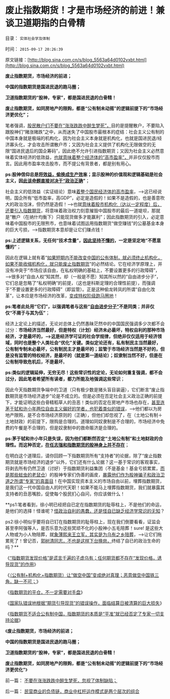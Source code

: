 # 废止指数期货！才是市场经济的前进！兼谈卫道期指的白骨精

目录： `实体社会学及体制` 

时间： `2015-09-17 20:26:39` 

原文链接：[http://blog.sina.com.cn/s/blog_5563a64d0102vxbt.html](http://blog.sina.com.cn/s/blog_5563a64d0102vxbt.html)

**废止指数期货，市场经济的前进；**

**中国的指数期货是国进民退的跑马圈；**

**卫道指数期货的“股神，专家”，都是国进民退的白骨精！**

**废止指数期货，如同房地产的限购，都是“公有制未动摇”的逻辑前提下的“市场经济更优化”；**





笔者强调，[股民散户们不要在“涨涨跌跌中醉生梦死”，](../../../2012/1/7/“选择命运盒子的技术”和“打破命运盒子的科学”.md)目的是提醒散户，不要陷入跟股神们“赌涨赌跌”之中，从而迷失了中国股市最根本的症结：社会主义公有制的中国本身就是极端的机构化，因为社会主义本身就是机构化，也就是国进民退/经济寡头化，才会攻击所谓散户市；又因为社会主义提供了机构化无限做空的无限“国进民退后的国企筹码”，因此绝不允许引进指数期货；又因为社会主义必然意味着实体经济的低效益，[也就意味着整个经济体的“高市盈率”，](../../../2012/1/10/高市盈率是被特权侵犯的“生理反应”；.md)并非仅仅股市而言。因此用市盈率攻击股市，而不提公有背景者，都是别有用心。

**ps:股神信仰总是[将效益，偷换成生产效率](../../../2015/8/5/边际定律的热力学效应，左派用“效率”偷换了“效益”的要义.md)；显示股神的价值观和逻辑基础是社会主义，因[此该命题直接对决于“政治正确](../../../2015/5/7/政治正确的金融“创新”中的“国际惯例”；.md)”**；

社会主义的低效益（实证结论）意味[着整个国民经济体的高市盈率](../../../2011/7/1/A股合理的市盈率应是无限高.md)，——>这已经说明，国企所有“低市盈率，高GDP”，必定是造假的！如果不是造假的，也是善意吹大的政治泡沫，但仍然是造假！——>也就[意味着股市机构化（达以一定程度）后，还要引入指数期货](../../../2015/9/16/指数期货不适合公有制中国，喉舌专家一直装成不懂；.md)，将意味着政治权力刻意摧毁中国股市的最后一道堤坝，那就是“散户（在纳什均衡下）只能现货做多才能赢利”；因此指数期货的引入，必定意味着中国股市的无限熊市，也意味着试图运用指数期货“做空赚钱”的公墓基金本身的巨大亏损，——>指数期货本意却是让它们赚点钱！

**ps:上述逻辑关系，无任何“技术含量”，[因此坚持不懂的](../../../2015/9/12/“指数期货发现价格”是谎言千遍的子虚乌有；.md)，一定是坚定地“不愿意懂的”**；

因此在逻辑上就有着“[如果短期内不能改变中国的公有体制，就必须终止机构化，如果不能收缩机构化，就只能废止指数期货](../../../2015/9/5/如果不能限制机构化，就要废止指数期货；.md)”的必然结论。它在经济学原理上，并没有冲突于“市场应该自由，在私权明确的基础上，不要设置更多的行政障碍”，——>很多对“自由人权”知其然，却（一般是不愿）知其所以然的“自由进步分子”，它们总是忽略了“私权明确”的前提，（这也是科斯定理的合理性前提），而强调于“不要设置更多的行政障碍”（即监管）。正是这种偷龙转凤的所谓“自由化改革”，让本应是市场经济的改革，[变成特权阶级跑马圈地](../../../2013/7/10/统治者最有可能的“改革”是“顺水推舟，跑马圈地”.md)！

**ps:笔者此处用“它们”，以强调笔者与这些“[自由进步分子”](../../../2013/11/26/中国缺乏对中世纪形态的了解,误将“议会”“三权分立”作民主.md)不是同类**；**并非仅仅“不屑于与其为伍”**；

经济上定论上的描述，无论对总体上仍然愚昧茫然中的中国国民强调多少次都不会过分：**市场经济当然最好，但是特权（计划）经济未必最坏，特权自利的那种市场经济，才是最坏的，——>这是经济学可证的社会学规律，但绝非仅仅适用于经济领域，同时也是整个人类社会“优化”关键。类似定论还有，私有制民主当然最好，公有制专制未必最坏，公有制民主才是最坏的；监管于市场经济当然是不好的，但是没有监管的特权经济，是最坏的（就是第一道结论）；奴隶制当然不好，但是在公有制导致危机后，不是最坏**。

**ps:类似的逻辑延伸，无穷无尽！这些常识性的定论，无论如何重复强调，都不会过分，因此笔者希望所有读者，都力所能及地强调这些常识**；

因此今天指数期货争端中的卫道（只有极少数是猪头盲目装逼），它们断言“废止指数期货是市场经济退步”论是不成立的。但是必须在否定社会主义政治正确的前提下，才能证明这些白骨精稻草人的丑恶！类似的否定在房地产市场也存在，[甚至连茅于轼和许小年两位自由主义偏好的学者，也犯着类似的错误](../../../2011/11/15/茅于轼限购侵犯论不成立，行政限购天经地义.md)，——>他们都以为房地产限购，是不合市场经济原则的（正确），但他们却忽视了，在（土地公有制＋土地财政）的前提下，限购是合理的。道理如同奴隶制是不合理的，市场经济中免费的午餐是不合理的，但是奴隶制中的救命赈济是合理的。

**ps:茅于轼和许小年只是失误，因为他们都断然否定“土地公有制”和土地财政的合理性。而这种否定，[在任志强和指数期货的股神身上并不存在](../../../2014/1/8/小产权房是私有产权，已经终结了高房价所有合法理由.md)**；

在明白这个道理后，请你回顾一下指数期货所有“支持者”的论据，除了“废止指数期货就是市场经济的退步”以外，它们还有什么论据？这一基于常识的客观事实，将剥去所有仍然卫道（讨好）于指数期货利益集团（不是基金！基金亏损累累，[而是那些蛀虫的老鼠仓](../../../2015/9/2/机构化是指数期货老鼠仓有效打压股市的充分条件.md)）的股神专家们伪善的画皮，[暴露他们作为股神骗子和政治卫道之所谓“专家”的真面目](../../../2015/9/10/指数期货暴露了那些恶意做空中国的特殊利益集团.md)！在中国实现资本主义的市场自由以前，埋葬指数期货，是我们这一代中国自由人的时代天职！如果不能马上埋葬指数期货，我们就暴露其支持者的丑恶嘴脸，促使每个股民扪心自问，你应该做什么！

**ps1:笔者看到，徐小明已经把自已定在指数期货的耻辱柱上，不是他们的命运，是他们的选择！怪谁呢？[怪政治自利的愚蠢，还是怪自已缺乏经济学常识的无知](../../../2014/2/14/汉股“机构化”的唯一前景，及私募股神自杀式五毛.md)？

ps2:徐小明似乎要将自已钉在指数期货的耻辱柱上，现在我们倒要看看，证监会甚至李阿强等人，是否乐意为这些冥顽不化的小股神小五毛陪葬！sure!
是这些大人物或为小人物陪葬，就[象薄熙来王立军，其实是为乌有之乡陪葬](../../../2013/9/22/薄熙来同志获判死缓很恰当，毛左薄粉不可能心服；.md)，——>让它们拖累死了！曾记否，[郭树清同志，不也是这样下台换岗，](../../../2013/4/27/理解郭树清“新政”的政治意图和可能原因.md)终结了自已的政治生命的吗？**

《[“指数期货发现价格”是谎言千遍的子虚乌有；任何期货都不存在“发现价格，诱导现货”的作用](../../../2015/9/12/“指数期货发现价格”是谎言千遍的子虚乌有；.md)》

《[（公有制+机构化+指数期货）让“做空中国”变成绝对真理；恶意做空中国铁三角，缺一不可；](../../../2015/9/13/（公有制+机构化+指数期货）让“做空中国”变成绝对真理；.md)》

《[指数期货的平仓，不一定需要对手盘](../../../2015/9/14/指数期货的平仓，不一定需要对手盘：.md)》

《[国家队错误地根据“期货引导现货”的错误操作，面临结算日被清算的巨大损失](../../../2015/9/15/最近暴跌是为国家队缺乏期货常识的折腾“还债”；.md)》

《[指数期货不适合公有制中国，指数期货的本质是“平准”就已经否定了专家一切支持论据](../../../2015/9/16/指数期货不适合公有制中国，喉舌专家一直装成不懂；.md)》

《**废止指数期货，市场经济的前进；**

**中国的指数期货是国进民退的跑马圈；**

**卫道指数期货的“股神，专家”，都是国进民退的白骨精！**

**废止指数期货，如同房地产的限购，都是“公有制未动摇”的逻辑前提下的“市场经济更优化”**》

前一篇： [不要在涨涨跌跌中醉生梦死，忽视了体制缺陷；](../../../2015/9/25/不要在涨涨跌跌中醉生梦死，忽视了体制缺陷；.md)

后一篇： [民营商业的负债链，商业中杠杆运作模式是两个层次的组合](../../../2015/8/25/民营商业的负债链，商业中杠杆运作模式是两个层次的组合.md)

